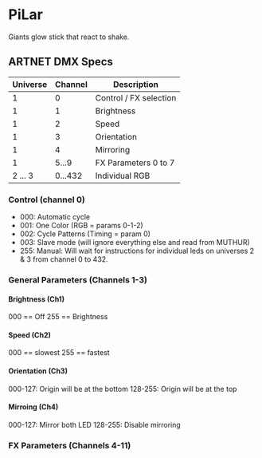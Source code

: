# PiLar

Giants glow stick that react to shake.

## ARTNET DMX Specs

| Universe | Channel | Description            |
| -------- | ------- | ---------------------- |
| 1        | 0       | Control / FX selection |
| 1        | 1       | Brightness             |
| 1        | 2       | Speed                  |
| 1        | 3       | Orientation            |
| 1        | 4       | Mirroring              |
| 1        | 5...9   | FX Parameters 0 to 7   |
| 2 ... 3  | 0...432 | Individual RGB         |

### Control (channel 0)

- 000: Automatic cycle
- 001: One Color (RGB = params 0-1-2)
- 002: Cycle Patterns (Timing = param 0)
- 003: Slave mode (will ignore everything else and read from MUTHUR)
- 255: Manual: Will wait for instructions for individual leds on universes 2 & 3 from channel 0 to 432.

### General Parameters (Channels 1-3)

#### Brightness (Ch1)

000 == Off
255 == Brightness

#### Speed (Ch2)

000 == slowest
255 == fastest

#### Orientation (Ch3)

000-127: Origin will be at the bottom
128-255: Origin will be at the top

#### Mirroing (Ch4)

000-127: Mirror both LED
128-255: Disable mirroring

### FX Parameters (Channels 4-11)
